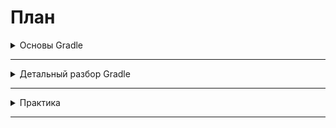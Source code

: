 # План

<details>
<summary>Основы Gradle</summary>

+ [ ] Основы Gradle
+ [ ] Разбор структуры проекта
+ [ ] Работа с зависимостями
+ [ ] Многомодульность
+ [ ] Build логика

</details>

---

<details>
<summary>Детальный разбор Gradle</summary>

+ [ ] Gradle Wrapper
+ [ ] Gradle Daemon
+ [ ] ЖЦ Gradle проекта
+ [ ] Gradle Tasks
+ [ ] Gradle Plugins

</details>

---

<details>
<summary>Практика</summary>

    Напишем Gradle плагин, 
    который можно применить на реальном проекте

    ----
    
    Настроим Github CI для автосборок

</details>

---
 
